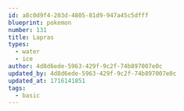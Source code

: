 ```yaml
---
id: a8c0d9f4-203d-4805-81d9-947a45c5dfff
blueprint: pokemon
number: 131
title: Lapras
types:
  - water
  - ice
author: 4d8d6ede-5963-429f-9c2f-74b897007e0c
updated_by: 4d8d6ede-5963-429f-9c2f-74b897007e0c
updated_at: 1716141851
tags:
  - basic
---
```

